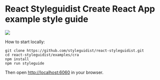 # React Styleguidist Create React App example style guide

![](http://wow.sapegin.me/3q0F1Y1P321k/Image%202016-04-12%20at%207.25.03%20PM.png)

How to start locally:

```
git clone https://github.com/styleguidist/react-styleguidist.git
cd react-styleguidist/examples/cra
npm install
npm run styleguide
```

Then open [http://localhost:6060](http://localhost:6060) in your browser.
